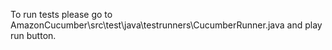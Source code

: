 To run tests please go to AmazonCucumber\src\test\java\testrunners\CucumberRunner.java and play run button.
